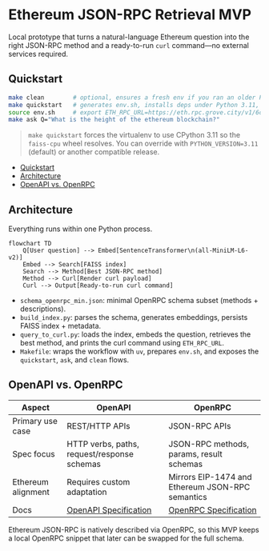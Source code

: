 # Ethereum JSON-RPC Retrieval MVP <!-- omit in toc -->

Local prototype that turns a natural-language Ethereum question into the right JSON-RPC method and a ready-to-run `curl` command—no external services required.

## Quickstart

```bash
make clean        # optional, ensures a fresh env if you ran an older Python
make quickstart   # generates env.sh, installs deps under Python 3.11, builds FAISS index
source env.sh     # export ETH_RPC_URL=https://eth.rpc.grove.city/v1/6c5de5ff
make ask Q="What is the height of the ethereum blockchain?"
```

> `make quickstart` forces the virtualenv to use CPython 3.11 so the `faiss-cpu` wheel resolves. You can override with `PYTHON_VERSION=3.11` (default) or another compatible release.

- [Quickstart](#quickstart)
- [Architecture](#architecture)
- [OpenAPI vs. OpenRPC](#openapi-vs-openrpc)

## Architecture

Everything runs within one Python process.

```mermaid
flowchart TD
    Q[User question] --> Embed[SentenceTransformer\n(all-MiniLM-L6-v2)]
    Embed --> Search[FAISS index]
    Search --> Method[Best JSON-RPC method]
    Method --> Curl[Render curl payload]
    Curl --> Output[Ready-to-run curl command]
```

- `schema_openrpc_min.json`: minimal OpenRPC schema subset (methods + descriptions).
- `build_index.py`: parses the schema, generates embeddings, persists FAISS index + metadata.
- `query_to_curl.py`: loads the index, embeds the question, retrieves the best method, and prints the curl command using `ETH_RPC_URL`.
- `Makefile`: wraps the workflow with `uv`, prepares `env.sh`, and exposes the `quickstart`, `ask`, and `clean` flows.

## OpenAPI vs. OpenRPC

| Aspect             | OpenAPI                                                       | OpenRPC                                             |
| ------------------ | ------------------------------------------------------------- | --------------------------------------------------- |
| Primary use case   | REST/HTTP APIs                                                | JSON-RPC APIs                                       |
| Spec focus         | HTTP verbs, paths, request/response schemas                   | JSON-RPC methods, params, result schemas            |
| Ethereum alignment | Requires custom adaptation                                    | Mirrors EIP-1474 and Ethereum JSON-RPC semantics    |
| Docs               | [OpenAPI Specification](https://spec.openapis.org/oas/v3.1.0) | [OpenRPC Specification](https://spec.open-rpc.org/) |

Ethereum JSON-RPC is natively described via OpenRPC, so this MVP keeps a local OpenRPC snippet that later can be swapped for the full schema.
